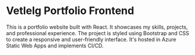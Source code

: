 
# Vetlelg Portfolio Frontend
This is a portfolio website built with React. It showcases my skills, projects, and professional experience. The project is styled using Bootstrap and CSS to create a responsive and user-friendly interface. It's hosted in Azure Static Web Apps and implements CI/CD.
